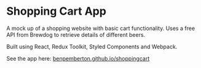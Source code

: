 # Shopping Cart App

A mock up of a shopping website with basic cart functionality. Uses a free API from Brewdog to retrieve details of different beers.

Built using React, Redux Toolkit, Styled Components and Webpack.

See the app here: <a href="https://benpemberton.github.io/shoppingcart/">benpemberton.github.io/shoppingcart</a>
